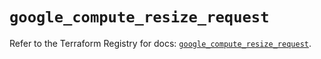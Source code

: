 # `google_compute_resize_request`

Refer to the Terraform Registry for docs: [`google_compute_resize_request`](https://registry.terraform.io/providers/hashicorp/google/6.24.0/docs/resources/compute_resize_request).
